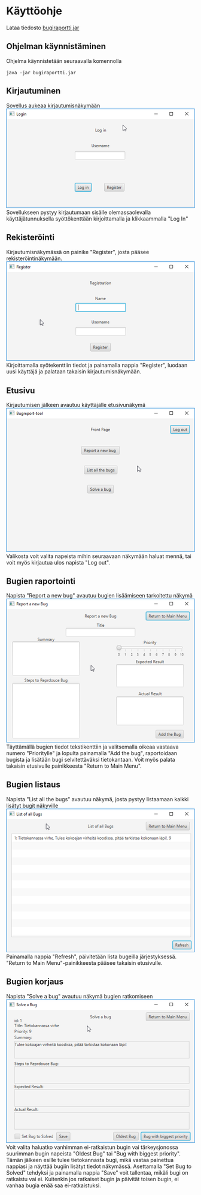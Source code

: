 # Käyttöohje

Lataa tiedosto [bugiraportti.jar](https://github.com/jooala/ot-harjoitustyo/releases/tag/viikko6)

## Ohjelman käynnistäminen

Ohjelma käynnistetään seuraavalla komennolla
```
java -jar bugiraportti.jar
```

## Kirjautuminen
Sovellus aukeaa kirjautumisnäkymään
<img src="https://github.com/jooala/ot-harjoitustyo/blob/master/dokumentaatio/images/käyttöohje/login.png">
Sovellukseen pystyy kirjautumaan sisälle olemassaolevalla käyttäjätunnuksella syöttökenttään kirjoittamalla ja klikkaammalla "Log In"

## Rekisteröinti
Kirjautumisnäkymässä on painike "Register", josta pääsee rekisteröintinäkymään. 
<img src="https://github.com/jooala/ot-harjoitustyo/blob/master/dokumentaatio/images/käyttöohje/register.png">
Kirjoittamalla syötekenttiin tiedot ja painamalla nappia "Register", luodaan uusi käyttäjä ja palataan takaisin kirjautumisnäkymään.

## Etusivu
Kirjautumisen jälkeen avautuu käyttäjälle etusivunäkymä
<img src="https://github.com/jooala/ot-harjoitustyo/blob/master/dokumentaatio/images/käyttöohje/frontpage.png">
Valikosta voit valita napeista mihin seuraavaan näkymään haluat mennä, tai voit myös kirjautua ulos napista "Log out".

## Bugien raportointi
Napista "Report a new bug" avautuu bugien lisäämiseen tarkoitettu näkymä
<img src="https://github.com/jooala/ot-harjoitustyo/blob/master/dokumentaatio/images/käyttöohje/report.png">
Täyttämällä bugien tiedot tekstikenttiin ja valitsemalla oikeaa vastaava numero "Prioritylle" ja lopulta painamalla "Add the bug", raportoidaan bugista ja lisätään bugi selvitettäväksi tietokantaan. Voit myös palata takaisin etusivulle painikkeesta "Return to Main Menu".

## Bugien listaus
Napista "List all the bugs" avautuu näkymä, josta pystyy listaamaan kaikki lisätyt bugit näkyville
<img src="https://github.com/jooala/ot-harjoitustyo/blob/master/dokumentaatio/images/käyttöohje/list.png">
Painamalla nappia "Refresh", päivitetään lista bugeilla järjestyksessä. "Return to Main Menu"-painikkeesta pääsee takaisin etusivulle.

## Bugien korjaus
Napista "Solve a bug" avautuu näkymä bugien ratkomiseen
<img src="https://github.com/jooala/ot-harjoitustyo/blob/master/dokumentaatio/images/käyttöohje/solve.png">
Voit valita haluatko vanhimman ei-ratkaistun bugin vai tärkeysjonossa suurimman bugin napeista "Oldest Bug" tai "Bug with biggest priority". Tämän jälkeen esille tulee tietokannasta bugi, mikä vastaa painettua nappiasi ja näyttää bugiin lisätyt tiedot näkymässä. Asettamalla "Set Bug to Solved" tehdyksi ja painamalla nappia "Save" voit tallentaa, mikäli bugi on ratkaistu vai ei. Kuitenkin jos ratkaiset bugin ja päivität toisen bugin, ei vanhaa bugia enää saa ei-ratkaistuksi.